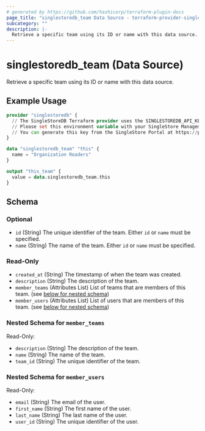 ```yaml
---
# generated by https://github.com/hashicorp/terraform-plugin-docs
page_title: "singlestoredb_team Data Source - terraform-provider-singlestoredb"
subcategory: ""
description: |-
  Retrieve a specific team using its ID or name with this data source.
---
```


# singlestoredb_team (Data Source)

Retrieve a specific team using its ID or name with this data source.

## Example Usage

```terraform
provider "singlestoredb" {
  // The SingleStoreDB Terraform provider uses the SINGLESTOREDB_API_KEY environment variable for authentication.
  // Please set this environment variable with your SingleStore Management API key.
  // You can generate this key from the SingleStore Portal at https://portal.singlestore.com/organizations/org-id/api-keys.
}

data "singlestoredb_team" "this" {
  name = "Organization Readers"
}

output "this_team" {
  value = data.singlestoredb_team.this
}
```

<!-- schema generated by tfplugindocs -->
## Schema

### Optional

- `id` (String) The unique identifier of the team. Either `id` or `name` must be specified.
- `name` (String) The name of the team. Either `id` or `name` must be specified.

### Read-Only

- `created_at` (String) The timestamp of when the team was created.
- `description` (String) The description of the team.
- `member_teams` (Attributes List) List of teams that are members of this team. (see [below for nested schema](#nestedatt--member_teams))
- `member_users` (Attributes List) List of users that are members of this team. (see [below for nested schema](#nestedatt--member_users))

<a id="nestedatt--member_teams"></a>
### Nested Schema for `member_teams`

Read-Only:

- `description` (String) The description of the team.
- `name` (String) The name of the team.
- `team_id` (String) The unique identifier of the team.


<a id="nestedatt--member_users"></a>
### Nested Schema for `member_users`

Read-Only:

- `email` (String) The email of the user.
- `first_name` (String) The first name of the user.
- `last_name` (String) The last name of the user.
- `user_id` (String) The unique identifier of the user.
